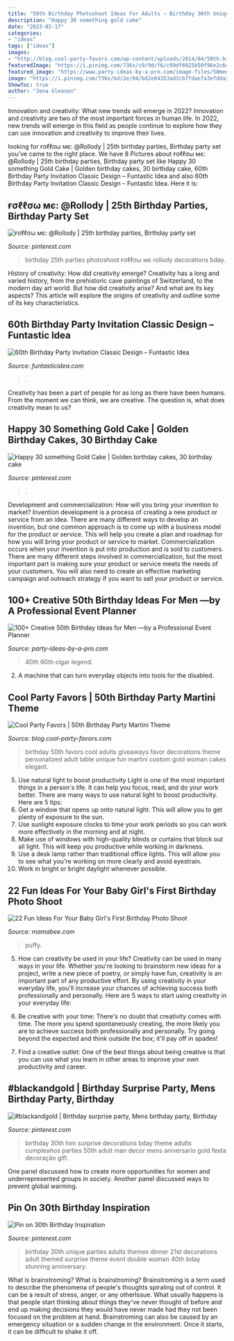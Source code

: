 ```yaml
---
title: "50th Birthday Photoshoot Ideas For Adults ~ Birthday 30th Unique Parties Adults Themes Dinner 21st Decorations Adult Themed Surprise Theme Event Double Woman 40th Bday Stunning Anniversary"
description: "Happy 30 something gold cake"
date: "2023-02-17"
categories:
- "ideas"
tags: ["ideas"]
images:
- "http://blog.cool-party-favors.com/wp-content/uploads/2014/04/50th-birthday-favors.png"
featuredImage: "https://i.pinimg.com/736x/c9/9d/f6/c99df6925b50f96e2c6442eb0cf01d13.jpg"
featured_image: "https://www.party-ideas-by-a-pro.com/image-files/50men10d2.jpg"
image: "https://i.pinimg.com/736x/bd/2e/04/bd2e04353ad3cb7fdae7a3efdda241fe--unique-birthday-party-ideas-th-birthday-parties.jpg"
ShowToc: true
author: "Jena Gleason"
---
```



Innovation and creativity: What new trends will emerge in 2022?
Innovation and creativity are two of the most important forces in human life. In 2022, new trends will emerge in this field as people continue to explore how they can use innovation and creativity to improve their lives.

	

		
looking for ғσℓℓσω мє: @Rollody | 25th birthday parties, Birthday party set you've came to the right place. We have 8 Pictures about ғσℓℓσω мє: @Rollody | 25th birthday parties, Birthday party set like Happy 30 something Gold Cake | Golden birthday cakes, 30 birthday cake, 60th Birthday Party Invitation Classic Design – Funtastic Idea and also 60th Birthday Party Invitation Classic Design – Funtastic Idea. Here it is:
		
    
## ғσℓℓσω мє: @Rollody | 25th Birthday Parties, Birthday Party Set

<img loading=lazy src="https://i.pinimg.com/736x/85/aa/6c/85aa6c401a812dba13834362067360ea.jpg" onerror="this.onerror=null;this.src='https://tse4.mm.bing.net/th?id=OIP.Kgxj6rxh_Q8wpLqqxdU41gHaJQ&amp;pid=15.1';" alt="ғσℓℓσω мє: @Rollody | 25th birthday parties, Birthday party set">

_Source: pinterest.com_

>birthday 25th parties photoshoot ғσℓℓσω мє rollody decorations bday. 

	

History of creativity: How did creativity emerge?
Creativity has a long and varied history, from the prehistoric cave paintings of Switzerland, to the modern day art world. But how did creativity arise? And what are its key aspects? This article will explore the origins of creativity and outline some of its key characteristics.

    
## 60th Birthday Party Invitation Classic Design – Funtastic Idea

<img loading=lazy src="https://cdn.shopify.com/s/files/1/0144/5973/2016/products/60thBirthdayPartyInvitationLarge_1024x1024@2x.jpg?v=1587511169" onerror="this.onerror=null;this.src='https://tse4.mm.bing.net/th?id=OIP.spPw_wMprU47NfO5VixGpQHaKX&amp;pid=15.1';" alt="60th Birthday Party Invitation Classic Design – Funtastic Idea">

_Source: funtasticidea.com_

>. 

	

Creativity has been a part of people for as long as there have been humans. From the moment we can think, we are creative. The question is, what does creativity mean to us?

    
## Happy 30 Something Gold Cake | Golden Birthday Cakes, 30 Birthday Cake

<img loading=lazy src="https://i.pinimg.com/736x/28/70/4e/28704ebb3003bcb33b0814044f9f4e7a--golden-birthday-cakes-happy-birthday-cakes.jpg" onerror="this.onerror=null;this.src='https://tse3.mm.bing.net/th?id=OIP.B1vaww7yzjaCUt0A8gWeggAAAA&amp;pid=15.1';" alt="Happy 30 something Gold Cake | Golden birthday cakes, 30 birthday cake">

_Source: pinterest.com_

>. 

	

Development and commercialization: How will you bring your invention to market?
Invention development is a process of creating a new product or service from an idea. There are many different ways to develop an invention, but one common approach is to come up with a business model for the product or service. This will help you create a plan and roadmap for how you will bring your product or service to market.
 Commercialization occurs when your invention is put into production and is sold to customers. There are many different steps involved in commercialization, but the most important part is making sure your product or service meets the needs of your customers. You will also need to create an effective marketing campaign and outreach strategy if you want to sell your product or service.

    
## 100+ Creative 50th Birthday Ideas For Men —by A Professional Event Planner

<img loading=lazy src="https://www.party-ideas-by-a-pro.com/image-files/50men10d2.jpg" onerror="this.onerror=null;this.src='https://tse3.mm.bing.net/th?id=OIP.PtaEJ5o1zpLHd-qwH8WNtQHaE7&amp;pid=15.1';" alt="100+ Creative 50th Birthday Ideas for Men —by a Professional Event Planner">

_Source: party-ideas-by-a-pro.com_

>40th 60th cigar legend. 

	

2. A machine that can turn everyday objects into tools for the disabled.

    
## Cool Party Favors | 50th Birthday Party Martini Theme

<img loading=lazy src="http://blog.cool-party-favors.com/wp-content/uploads/2014/04/50th-birthday-favors.png" onerror="this.onerror=null;this.src='https://tse3.mm.bing.net/th?id=OIP.5yU8Xpcfm2Vvk6xoHEvMLwHaK9&amp;pid=15.1';" alt="Cool Party Favors | 50th Birthday Party Martini Theme">

_Source: blog.cool-party-favors.com_

>birthday 50th favors cool adults giveaways favor decorations theme personalized adult table unique fun martini custom gold woman cakes elegant. 

	

5) Use natural light to boost productivity
Light is one of the most important things in a person's life. It can help you focus, read, and do your work better. There are many ways to use natural light to boost productivity. Here are 5 tips:
1) Get a window that opens up onto natural light. This will allow you to get plenty of exposure to the sun.
2) Use sunlight exposure clocks to time your work periods so you can work more effectively in the morning and at night.
3) Make use of windows with high-quality blinds or curtains that block out all light. This will keep you productive while working in darkness.
4) Use a desk lamp rather than traditional office lights. This will allow you to see what you're working on more clearly and avoid eyestrain.
5) Work in bright or bright daylight whenever possible.

    
## 22 Fun Ideas For Your Baby Girl&#039;s First Birthday Photo Shoot

<img loading=lazy src="https://mamabee.com/wp-content/uploads/2014/09/big-number-for-a-big-girl.jpg" onerror="this.onerror=null;this.src='https://tse4.mm.bing.net/th?id=OIP.Oe6LhJlPcqSa2mMVG7NvVwHaLH&amp;pid=15.1';" alt="22 Fun Ideas For Your Baby Girl&#039;s First Birthday Photo Shoot">

_Source: mamabee.com_

>puffy. 

	

5. How can creativity be used in your life?
Creativity can be used in many ways in your life. Whether you're looking to brainstorm new ideas for a project, write a new piece of poetry, or simply have fun, creativity is an important part of any productive effort. By using creativity in your everyday life, you'll increase your chances of achieving success both professionally and personally. Here are 5 ways to start using creativity in your everyday life:
1. Be creative with your time: There's no doubt that creativity comes with time. The more you spend spontaneously creating, the more likely you are to achieve success both professionally and personally. Try going beyond the expected and think outside the box; it'll pay off in spades!

2. Find a creative outlet: One of the best things about being creative is that you can use what you learn in other areas to improve your own productivity and career.

    
## #blackandgold | Birthday Surprise Party, Mens Birthday Party, Birthday

<img loading=lazy src="https://i.pinimg.com/736x/c9/9d/f6/c99df6925b50f96e2c6442eb0cf01d13.jpg" onerror="this.onerror=null;this.src='https://tse3.mm.bing.net/th?id=OIP.d4NaEcoG2tH5HHk7a-CEQQHaJ4&amp;pid=15.1';" alt="#blackandgold | Birthday surprise party, Mens birthday party, Birthday">

_Source: pinterest.com_

>birthday 30th him surprise decorations bday theme adults cumpleaños parties 50th adult man decor mens aniversario gold festa decoração gift. 

	

One panel discussed how to create more opportunities for women and underrepresented groups in society. Another panel discussed ways to prevent global warming.

    
## Pin On 30th Birthday Inspiration

<img loading=lazy src="https://i.pinimg.com/736x/bd/2e/04/bd2e04353ad3cb7fdae7a3efdda241fe--unique-birthday-party-ideas-th-birthday-parties.jpg" onerror="this.onerror=null;this.src='https://tse4.mm.bing.net/th?id=OIP.pXibzKJu8JZ6K09u_d9bOAHaOq&amp;pid=15.1';" alt="Pin on 30th Birthday Inspiration">

_Source: pinterest.com_

>birthday 30th unique parties adults themes dinner 21st decorations adult themed surprise theme event double woman 40th bday stunning anniversary. 

	

What is brainstroming?
What is brainstroming? Brainstroming is a term used to describe the phenomena of people's thoughts spiraling out of control. It can be a result of stress, anger, or any otherIssue. What usually happens is that people start thinking about things they've never thought of before and end up making decisions they would have never made had they not been focused on the problem at hand. Brainstroming can also be caused by an emergency situation or a sudden change in the environment. Once it starts, it can be difficult to shake it off.

